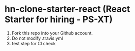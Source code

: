 # hn-clone-starter-react (React Starter for hiring - PS-XT)

1. Fork this repo into your Github account.
2. Do not modify .travis.yml
3. test step for CI check
